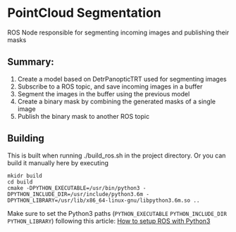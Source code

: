 # PointCloud Segmentation

ROS Node responsible for segmenting incoming images and publishing their masks

## Summary:
1. Create a model based on DetrPanopticTRT used for segmenting images 
2. Subscribe to a ROS topic, and save incoming images in a buffer
3. Segment the images in the buffer using the previous model
4. Create a binary mask by combining the generated masks of a single image
5. Publish the binary mask to another ROS topic  


## Building
This is built when running ./build_ros.sh in the project directory. 
Or you can build it manually here by executing
```
mkidr build
cd build
cmake -DPYTHON_EXECUTABLE=/usr/bin/python3 -DPYTHON_INCLUDE_DIR=/usr/include/python3.6m -DPYTHON_LIBRARY=/usr/lib/x86_64-linux-gnu/libpython3.6m.so ..
```
Make sure to set the Python3 paths (`PYTHON_EXECUTABLE` `PYTHON_INCLUDE_DIR` `PYTHON_LIBRARY`) following this article: [How to setup ROS with Python3](https://medium.com/@beta_b0t/how-to-setup-ros-with-python-3-44a69ca36674)
